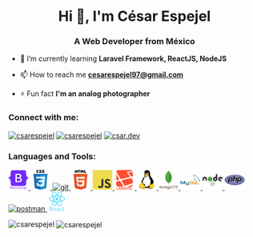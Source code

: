 <h1 align="center">Hi 👋, I'm César Espejel</h1>
<h3 align="center">A Web Developer from México</h3>

- 🌱 I’m currently learning **Laravel Framework, ReactJS, NodeJS**

- 📫 How to reach me **cesarespejel97@gmail.com**

- ⚡ Fun fact **I'm an analog photographer**

<h3 align="left">Connect with me:</h3>
<p align="left">
<a href="https://twitter.com/csarespejel" target="blank"><img align="center" src="https://cdn.jsdelivr.net/npm/simple-icons@3.0.1/icons/twitter.svg" alt="csarespejel" height="30" width="40" /></a>
<a href="https://linkedin.com/in/csarespejel" target="blank"><img align="center" src="https://cdn.jsdelivr.net/npm/simple-icons@3.0.1/icons/linkedin.svg" alt="csarespejel" height="30" width="40" /></a>
<a href="https://instagram.com/csar.dev" target="blank"><img align="center" src="https://cdn.jsdelivr.net/npm/simple-icons@3.0.1/icons/instagram.svg" alt="csar.dev" height="30" width="40" /></a>
</p>

<h3 align="left">Languages and Tools:</h3>
<p align="left"> <a href="https://getbootstrap.com" target="_blank"> <img src="https://raw.githubusercontent.com/devicons/devicon/master/icons/bootstrap/bootstrap-plain-wordmark.svg" alt="bootstrap" width="40" height="40"/> </a> <a href="https://www.w3schools.com/css/" target="_blank"> <img src="https://raw.githubusercontent.com/devicons/devicon/master/icons/css3/css3-original-wordmark.svg" alt="css3" width="40" height="40"/> </a> <a href="https://git-scm.com/" target="_blank"> <img src="https://www.vectorlogo.zone/logos/git-scm/git-scm-icon.svg" alt="git" width="40" height="40"/> </a> <a href="https://www.w3.org/html/" target="_blank"> <img src="https://raw.githubusercontent.com/devicons/devicon/master/icons/html5/html5-original-wordmark.svg" alt="html5" width="40" height="40"/> </a> <a href="https://developer.mozilla.org/en-US/docs/Web/JavaScript" target="_blank"> <img src="https://raw.githubusercontent.com/devicons/devicon/master/icons/javascript/javascript-original.svg" alt="javascript" width="40" height="40"/> </a> <a href="https://laravel.com/" target="_blank"> <img src="https://raw.githubusercontent.com/devicons/devicon/master/icons/laravel/laravel-plain-wordmark.svg" alt="laravel" width="40" height="40"/> </a> <a href="https://www.linux.org/" target="_blank"> <img src="https://raw.githubusercontent.com/devicons/devicon/master/icons/linux/linux-original.svg" alt="linux" width="40" height="40"/> </a> <a href="https://www.mongodb.com/" target="_blank"> <img src="https://raw.githubusercontent.com/devicons/devicon/master/icons/mongodb/mongodb-original-wordmark.svg" alt="mongodb" width="40" height="40"/> </a> <a href="https://www.mysql.com/" target="_blank"> <img src="https://raw.githubusercontent.com/devicons/devicon/master/icons/mysql/mysql-original-wordmark.svg" alt="mysql" width="40" height="40"/> </a> <a href="https://nodejs.org" target="_blank"> <img src="https://raw.githubusercontent.com/devicons/devicon/master/icons/nodejs/nodejs-original-wordmark.svg" alt="nodejs" width="40" height="40"/> </a> <a href="https://www.php.net" target="_blank"> <img src="https://raw.githubusercontent.com/devicons/devicon/master/icons/php/php-original.svg" alt="php" width="40" height="40"/> </a> <a href="https://postman.com" target="_blank"> <img src="https://www.vectorlogo.zone/logos/getpostman/getpostman-icon.svg" alt="postman" width="40" height="40"/> </a> <a href="https://reactjs.org/" target="_blank"> <img src="https://raw.githubusercontent.com/devicons/devicon/master/icons/react/react-original-wordmark.svg" alt="react" width="40" height="40"/> </a> </p>

<p><img align="left" src="https://github-readme-stats.vercel.app/api/top-langs?username=csarespejel&show_icons=true&locale=en&layout=compact" alt="csarespejel" /></p>

<p>&nbsp;<img align="center" src="https://github-readme-stats.vercel.app/api?username=csarespejel&show_icons=true&locale=en" alt="csarespejel" /></p>
